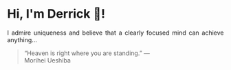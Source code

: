 # Hi, I'm Derrick 👋!
<p align="justify">I admire uniqueness and believe that a clearly focused mind can achieve anything...</p> 
<!-- #quote-start -->
<blockquote>&ldquo;Heaven is right where you are standing.&rdquo; &mdash; <footer>Morihei Ueshiba</footer></blockquote>
<!-- #quote-end -->
